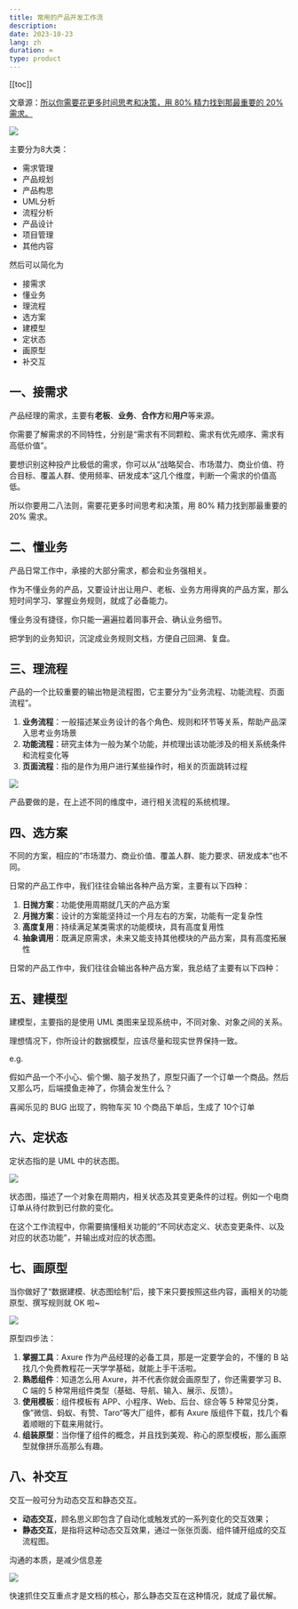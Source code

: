 ```yaml
---
title: 常用的产品开发工作流
description: 
date: 2023-10-23
lang: zh
duration: ∞
type: product
---
```

[[toc]]

文章源：[所以你需要花更多时间思考和决策，用 80% 精力找到那最重要的 20% 需求。](https://www.woshipm.com/share/5918480.html)

![](https://cdn.jsdelivr.net/gh/senong2000/image/20231023161759.png)

主要分为8大类：

- 需求管理 
- 产品规划
- 产品构思
- UML分析
- 流程分析
- 产品设计
- 项目管理
- 其他内容

然后可以简化为

- 接需求
- 懂业务
- 理流程
- 选方案
- 建模型
- 定状态
- 画原型
- 补交互

## 一、接需求

产品经理的需求，主要有**老板**、**业务**、**合作方**和**用户**等来源。

你需要了解需求的不同特性，分别是“需求有不同颗粒、需求有优先顺序、需求有高低价值”。

要想识别这种投产比极低的需求，你可以从“战略契合、市场潜力、商业价值、符合目标、覆盖人群、使用频率、研发成本”这几个维度，判断一个需求的价值高低。

所以你要用二八法则，需要花更多时间思考和决策，用 80% 精力找到那最重要的 20% 需求。

## 二、懂业务

产品日常工作中，承接的大部分需求，都会和业务强相关。

作为不懂业务的产品，又要设计出让用户、老板、业务方用得爽的产品方案，那么短时间学习、掌握业务规则，就成了必备能力。

懂业务没有捷径，你只能一遍遍拉着同事开会、确认业务细节。

把学到的业务知识，沉淀成业务规则文档，方便自己回溯、复盘。

## 三、理流程

产品的一个比较重要的输出物是流程图，它主要分为“业务流程、功能流程、页面流程”。

1. **业务流程**：一般描述某业务设计的各个角色、规则和环节等关系，帮助产品深入思考业务场景
2. **功能流程**：研究主体为一般为某个功能，并梳理出该功能涉及的相关系统条件和流程变化等
3. **页面流程**：指的是作为用户进行某些操作时，相关的页面跳转过程

![](https://cdn.jsdelivr.net/gh/senong2000/image/20231023163100.png)

产品要做的是，在上述不同的维度中，进行相关流程的系统梳理。

## 四、选方案

不同的方案，相应的”市场潜力、商业价值、覆盖人群、能力要求、研发成本“也不同。

日常的产品工作中，我们往往会输出各种产品方案，主要有以下四种：

1. **日抛方案**：功能使用周期就几天的产品方案
2. **月抛方案**：设计的方案能坚持过一个月左右的方案，功能有一定复杂性
3. **高度复用**：持续满足某类需求的功能模块，具有高度复用性
4. **抽象调用**：既满足原需求，未来又能支持其他模块的产品方案，具有高度拓展性

日常的产品工作中，我们往往会输出各种产品方案，我总结了主要有以下四种：

## 五、建模型

建模型，主要指的是使用 UML 类图来呈现系统中，不同对象、对象之间的关系。

理想情况下，你所设计的数据模型，应该尽量和现实世界保持一致。

e.g.

假如产品一个不小心、偷个懒、脑子发热了，原型只画了一个订单一个商品。然后又那么巧，后端摸鱼走神了，你猜会发生什么？

喜闻乐见的 BUG 出现了，购物车买 10 个商品下单后，生成了 10个订单

## 六、定状态

定状态指的是 UML 中的状态图。

![](https://cdn.jsdelivr.net/gh/senong2000/image/20231023164823.png)

状态图，描述了一个对象在周期内，相关状态及其变更条件的过程。例如一个电商订单从待付款到已付款的变化。

在这个工作流程中，你需要搞懂相关功能的“不同状态定义、状态变更条件、以及对应的状态功能”，并输出成对应的状态图。

## 七、画原型

当你做好了“数据建模、状态图绘制”后，接下来只要按照这些内容，画相关的功能原型、撰写规则就 OK 啦~

![](https://cdn.jsdelivr.net/gh/senong2000/image/20231023164907.png)

原型四步法：

1. **掌握工具**：Axure 作为产品经理的必备工具，那是一定要学会的，不懂的 B 站找几个免费教程花一天学学基础，就能上手干活啦。
2. **熟悉组件**：知道怎么用 Axure，并不代表你就会画原型了，你还需要学习 B、C 端的 5 种常用组件类型（基础、导航、输入、展示、反馈）。
3. **使用模板**：组件模板有 APP、小程序、Web、后台、综合等 5 种常见分类，像”微信、蚂蚁、有赞、Taro“等大厂组件，都有 Axure 版组件下载，找几个看着顺眼的下载来用就行。
4. **组装原型**：当你懂了组件的概念，并且找到美观、称心的原型模板，那么画原型就像拼乐高那么有趣。

## 八、补交互

交互一般可分为动态交互和静态交互。

- **动态交互**，顾名思义即包含了自动化或触发式的一系列变化的交互效果；
- **静态交互**，是指将这种动态交互效果，通过一张张页面、组件铺开组成的交互流程图。

沟通的本质，是减少信息差

![](https://cdn.jsdelivr.net/gh/senong2000/image/20231023165038.png)

快速抓住交互重点才是文档的核心，那么静态交互在这种情况，就成了最优解。